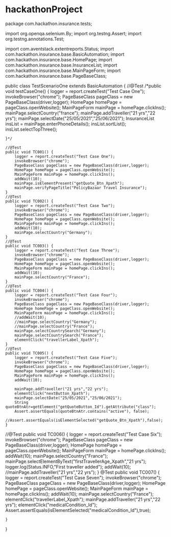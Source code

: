# hackathonProject
package com.hackathon.insurance.tests;

import org.openqa.selenium.By;
import org.testng.Assert;
import org.testng.annotations.Test;

import com.aventstack.extentreports.Status;
import com.hackathon.insurance.base.BasicAutomation;
import com.hackathon.insurance.base.HomePage;
import com.hackathon.insurance.base.InsuranceList;
import com.hackathon.insurance.base.MainPageForm;
import com.hackathon.insurance.base.PageBaseClass;

public class TestScenarioOne extends BasicAutomation {
	//@Test
	/*public void testCaseOne() {
		logger = report.createTest("Test Case One");
		invokeBrowser("chrome");
		PageBaseClass pageClass = new PageBaseClass(driver,logger);
		HomePage homePage = pageClass.openWebsite();
		MainPageForm mainPage = homePage.clickIns();
		mainPage.selectCountry("france");
		mainPage.addTraveller("21 yrs","22 yrs");
		mainPage.selectDate("25/05/2021","25/06/2021");
		InsuranceList insList = mainPage.enterPhoneDetails();
		insList.sortList();
		insList.selectTopThree();

	}*/
	
	//@Test
	public void TC001() {
		logger = report.createTest("Test Case One");
		invokeBrowser("chrome");
		PageBaseClass pageClass = new PageBaseClass(driver,logger);
		HomePage homePage = pageClass.openWebsite();
		MainPageForm mainPage = homePage.clickIns();
		addWait(10);
		mainPage.isElementPresent("getQuote_Btn_Xpath");
		mainPage.verifyPageTitle("PolicyBazaar Travel Insurance");
	}
	//@Test
	public void TC002() {
		logger = report.createTest("Test Case Two");
		invokeBrowser("chrome");
		PageBaseClass pageClass = new PageBaseClass(driver,logger);
		HomePage homePage = pageClass.openWebsite();
		MainPageForm mainPage = homePage.clickIns();
		addWait(10);
		mainPage.selectCountry("Germany");
	}
	//@Test
	public void TC003() {
		logger = report.createTest("Test Case Three");
		invokeBrowser("chrome");
		PageBaseClass pageClass = new PageBaseClass(driver,logger);
		HomePage homePage = pageClass.openWebsite();
		MainPageForm mainPage = homePage.clickIns();
		addWait(10);
		mainPage.selectCountry("France");
	}
	//@Test
	public void TC004() {
		logger = report.createTest("Test Case Four");
		invokeBrowser("chrome");
		PageBaseClass pageClass = new PageBaseClass(driver,logger);
		HomePage homePage = pageClass.openWebsite();
		MainPageForm mainPage = homePage.clickIns();
		//addWait(10);
		//mainPage.selectCountry("Germany");
		//mainPage.selectCountry("France");
		mainPage.selectCountrySearch("Germany");
		mainPage.selectCountrySearch("France");
		elementClick("travellerLabel_Xpath");
	}
	//@Test
	public void TC005() {
		logger = report.createTest("Test Case Five");
		invokeBrowser("chrome");
		PageBaseClass pageClass = new PageBaseClass(driver,logger);
		HomePage homePage = pageClass.openWebsite();
		MainPageForm mainPage = homePage.clickIns();
		addWait(10);
		
		mainPage.addTraveller("21 yrs","22 yrs");
		elementClick("nextButton_Xpath");
		mainPage.selectDate("25/05/2021","25/06/2021");
		String quoteBtnAtr=getElement("getQuoteButton_Id").getAttribute("class");
		Assert.assertEquals(quoteBtnAtr.contains("active"), false);
		//Assert.assertEquals(isElementSelected("getQuote_Btn_Xpath"),false);
	}
   //@Test
	public void TC006() {
		logger = report.createTest("Test Case Six");
		invokeBrowser("chrome");
		PageBaseClass pageClass = new PageBaseClass(driver,logger);
		HomePage homePage = pageClass.openWebsite();
		MainPageForm mainPage = homePage.clickIns();
		addWait(10);
		mainPage.selectCountry("France");
		mainPage.selectElementByText("firstTravellerAge_Xpath","21 yrs");
		logger.log(Status.INFO,"First traveller added");
		addWait(10);
		//mainPage.addTraveller("21 yrs","22 yrs");
	}
	@Test
	public void TC007() {
		logger = report.createTest("Test Case Seven");
		invokeBrowser("chrome");
		PageBaseClass pageClass = new PageBaseClass(driver,logger);
		HomePage homePage = pageClass.openWebsite();
		MainPageForm mainPage = homePage.clickIns();
		addWait(10);
		mainPage.selectCountry("France");
		elementClick("travellerLabel_Xpath");
		mainPage.addTraveller("21 yrs","22 yrs");
		elementClick("medicalCondition_Id");
		Assert.assertEquals(isElementSelected("medicalCondition_Id"),true);
		
		
		
	}	
}
